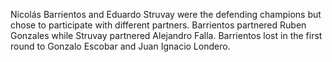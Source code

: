 Nicolás Barrientos and Eduardo Struvay were the defending champions but chose to participate with different partners. Barrientos partnered Ruben Gonzales while Struvay partnered Alejandro Falla. Barrientos lost in the first round to Gonzalo Escobar and Juan Ignacio Londero.
